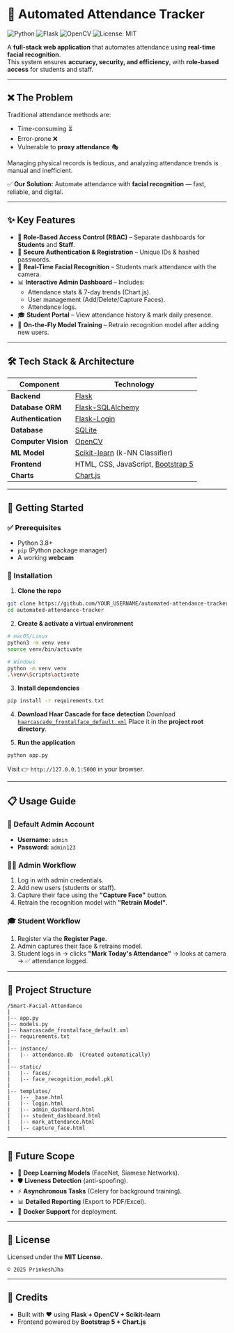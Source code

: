 

<!-- ````markdown -->
# 📸 Automated Attendance Tracker  

![Python](https://img.shields.io/badge/Python-3.8+-blue?logo=python)
![Flask](https://img.shields.io/badge/Flask-Framework-black?logo=flask)
![OpenCV](https://img.shields.io/badge/OpenCV-Computer%20Vision-green?logo=opencv)
![License: MIT](https://img.shields.io/badge/License-MIT-yellow.svg)

A **full-stack web application** that automates attendance using **real-time facial recognition**.  
This system ensures **accuracy, security, and efficiency**, with **role-based access** for students and staff.  

---


## ❌ The Problem  

Traditional attendance methods are:  
- Time-consuming ⏳  
- Error-prone ❌  
- Vulnerable to **proxy attendance** 🎭  

Managing physical records is tedious, and analyzing attendance trends is manual and inefficient.  

✅ **Our Solution:** Automate attendance with **facial recognition** — fast, reliable, and digital.  

---

## ✨ Key Features  

- 🔐 **Role-Based Access Control (RBAC)** – Separate dashboards for **Students** and **Staff**.  
- 👤 **Secure Authentication & Registration** – Unique IDs & hashed passwords.  
- 📸 **Real-Time Facial Recognition** – Students mark attendance with the camera.  
- 📊 **Interactive Admin Dashboard** – Includes:  
  - Attendance stats & 7-day trends (Chart.js).  
  - User management (Add/Delete/Capture Faces).  
  - Attendance logs.  
- 🎓 **Student Portal** – View attendance history & mark daily presence.  
- 🧠 **On-the-Fly Model Training** – Retrain recognition model after adding new users.  

---

## 🛠 Tech Stack & Architecture  

| Component         | Technology                                                                 |
|-------------------|-----------------------------------------------------------------------------|
| **Backend**       | [Flask](https://flask.palletsprojects.com/)                                |
| **Database ORM**  | [Flask-SQLAlchemy](https://flask-sqlalchemy.palletsprojects.com/)           |
| **Authentication**| [Flask-Login](https://flask-login.readthedocs.io/)                         |
| **Database**      | [SQLite](https://www.sqlite.org/)                                          |
| **Computer Vision**| [OpenCV](https://opencv.org/)                                             |
| **ML Model**      | [Scikit-learn](https://scikit-learn.org/) (k-NN Classifier)                 |
| **Frontend**      | HTML, CSS, JavaScript, [Bootstrap 5](https://getbootstrap.com/)             |
| **Charts**        | [Chart.js](https://www.chartjs.org/)                                       |

---

## 🚀 Getting Started  

### ✅ Prerequisites  
- Python 3.8+  
- `pip` (Python package manager)  
- A working **webcam**  

### 🔧 Installation  

1. **Clone the repo**  
```bash
git clone https://github.com/YOUR_USERNAME/automated-attendance-tracker.git
cd automated-attendance-tracker
```

2. **Create & activate a virtual environment**

```bash
# macOS/Linux
python3 -m venv venv
source venv/bin/activate

# Windows
python -m venv venv
.\venv\Scripts\activate
```

3. **Install dependencies**

```bash
pip install -r requirements.txt
```

4. **Download Haar Cascade for face detection**
   Download [`haarcascade_frontalface_default.xml`](https://raw.githubusercontent.com/opencv/opencv/master/data/haarcascades/haarcascade_frontalface_default.xml)
   Place it in the **project root directory**.

5. **Run the application**

```bash
python app.py
```

Visit 👉 `http://127.0.0.1:5000` in your browser.

---

## 📋 Usage Guide

### 🔑 Default Admin Account

* **Username:** `admin`
* **Password:** `admin123`

### 👨‍🏫 Admin Workflow

1. Log in with admin credentials.
2. Add new users (students or staff).
3. Capture their face using the **"Capture Face"** button.
4. Retrain the recognition model with **"Retrain Model"**.

### 🎓 Student Workflow

1. Register via the **Register Page**.
2. Admin captures their face & retrains model.
3. Student logs in → clicks **"Mark Today's Attendance"** → looks at camera → ✅ attendance logged.

---

## 📂 Project Structure

```
/Smart-Facial-Attendance
|
|-- app.py
|-- models.py
|-- haarcascade_frontalface_default.xml
|-- requirements.txt
|
|-- instance/
|   |-- attendance.db  (Created automatically)
|
|-- static/
|   |-- faces/
|   |-- face_recognition_model.pkl
|
|-- templates/
|   |-- _base.html
|   |-- login.html
|   |-- admin_dashboard.html
|   |-- student_dashboard.html
|   |-- mark_attendance.html
|   |-- capture_face.html
```
---

## 🔮 Future Scope

* 🤖 **Deep Learning Models** (FaceNet, Siamese Networks).
* 🛡 **Liveness Detection** (anti-spoofing).
* ⚡ **Asynchronous Tasks** (Celery for background training).
* 📊 **Detailed Reporting** (Export to PDF/Excel).
* 🐳 **Docker Support** for deployment.

---

## 📄 License

Licensed under the **MIT License**.

```
© 2025 PrinkeshJha
```

---

## 🙌 Credits

* Built with ❤️ using **Flask + OpenCV + Scikit-learn**
* Frontend powered by **Bootstrap 5 + Chart.js**

<!-- ``` -->

